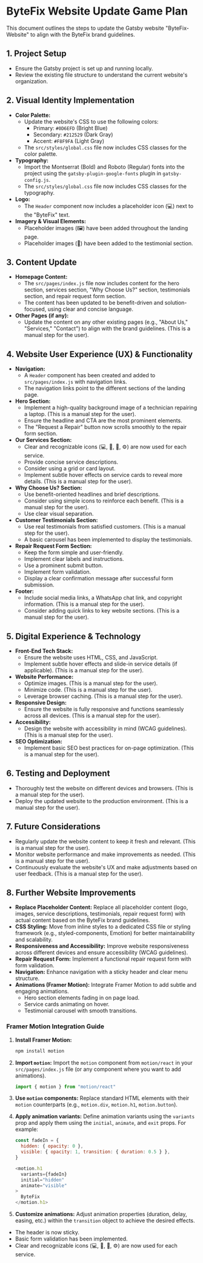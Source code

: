 # ByteFix Website Update Game Plan

This document outlines the steps to update the Gatsby website "ByteFix-Website" to align with the ByteFix brand guidelines.

## 1. Project Setup

*   Ensure the Gatsby project is set up and running locally.
*   Review the existing file structure to understand the current website's organization.

## 2. Visual Identity Implementation

*   **Color Palette:**
    *   Update the website's CSS to use the following colors:
        *   Primary: `#0D6EFD` (Bright Blue)
        *   Secondary: `#212529` (Dark Gray)
        *   Accent: `#F8F9FA` (Light Gray)
    *   The `src/styles/global.css` file now includes CSS classes for the color palette.
*   **Typography:**
    *   Import the Montserrat (Bold) and Roboto (Regular) fonts into the project using the `gatsby-plugin-google-fonts` plugin in `gatsby-config.js`.
    *   The `src/styles/global.css` file now includes CSS classes for the typography.
*   **Logo:**
    *   The `Header` component now includes a placeholder icon (💻) next to the "ByteFix" text.
*   **Imagery & Visual Elements:**
    *   Placeholder images (🖼️) have been added throughout the landing page.
    *   Placeholder images (👤) have been added to the testimonial section.

## 3. Content Update

*   **Homepage Content:**
    *   The `src/pages/index.js` file now includes content for the hero section, services section, "Why Choose Us?" section, testimonials section, and repair request form section.
    *   The content has been updated to be benefit-driven and solution-focused, using clear and concise language.
*   **Other Pages (if any):**
    *   Update the content on any other existing pages (e.g., "About Us," "Services," "Contact") to align with the brand guidelines. (This is a manual step for the user).

## 4. Website User Experience (UX) & Functionality

*   **Navigation:**
    *   A `Header` component has been created and added to `src/pages/index.js` with navigation links.
    *   The navigation links point to the different sections of the landing page.
*   **Hero Section:**
    *   Implement a high-quality background image of a technician repairing a laptop. (This is a manual step for the user).
    *   Ensure the headline and CTA are the most prominent elements.
    *   The "Request a Repair" button now scrolls smoothly to the repair form section.
*   **Our Services Section:**
    *   Clear and recognizable icons (💻, 🦠, 💾, ⚙️) are now used for each service.
    *   Provide concise service descriptions.
    *   Consider using a grid or card layout.
    *   Implement subtle hover effects on service cards to reveal more details. (This is a manual step for the user).
*   **Why Choose Us? Section:**
    *   Use benefit-oriented headlines and brief descriptions.
    *   Consider using simple icons to reinforce each benefit. (This is a manual step for the user).
    *   Use clear visual separation.
*   **Customer Testimonials Section:**
    *   Use real testimonials from satisfied customers. (This is a manual step for the user).
    *   A basic carousel has been implemented to display the testimonials.
*   **Repair Request Form Section:**
    *   Keep the form simple and user-friendly.
    *   Implement clear labels and instructions.
    *   Use a prominent submit button.
    *   Implement form validation.
    *   Display a clear confirmation message after successful form submission.
*   **Footer:**
    *   Include social media links, a WhatsApp chat link, and copyright information. (This is a manual step for the user).
    *   Consider adding quick links to key website sections. (This is a manual step for the user).

## 5. Digital Experience & Technology

*   **Front-End Tech Stack:**
    *   Ensure the website uses HTML, CSS, and JavaScript.
    *   Implement subtle hover effects and slide-in service details (if applicable). (This is a manual step for the user).
*   **Website Performance:**
    *   Optimize images. (This is a manual step for the user).
    *   Minimize code. (This is a manual step for the user).
    *   Leverage browser caching. (This is a manual step for the user).
*   **Responsive Design:**
    *   Ensure the website is fully responsive and functions seamlessly across all devices. (This is a manual step for the user).
*   **Accessibility:**
    *   Design the website with accessibility in mind (WCAG guidelines). (This is a manual step for the user).
*   **SEO Optimization:**
    *   Implement basic SEO best practices for on-page optimization. (This is a manual step for the user).

## 6. Testing and Deployment

*   Thoroughly test the website on different devices and browsers. (This is a manual step for the user).
*   Deploy the updated website to the production environment. (This is a manual step for the user).

## 7. Future Considerations

*   Regularly update the website content to keep it fresh and relevant. (This is a manual step for the user).
*   Monitor website performance and make improvements as needed. (This is a manual step for the user).
*   Continuously evaluate the website's UX and make adjustments based on user feedback. (This is a manual step for the user).

## 8. Further Website Improvements

*   **Replace Placeholder Content:** Replace all placeholder content (logo, images, service descriptions, testimonials, repair request form) with actual content based on the ByteFix brand guidelines.
*   **CSS Styling:** Move from inline styles to a dedicated CSS file or styling framework (e.g., styled-components, Emotion) for better maintainability and scalability.
*   **Responsiveness and Accessibility:** Improve website responsiveness across different devices and ensure accessibility (WCAG guidelines).
*   **Repair Request Form:** Implement a functional repair request form with form validation.
*   **Navigation:** Enhance navigation with a sticky header and clear menu structure.
*   **Animations (Framer Motion):** Integrate Framer Motion to add subtle and engaging animations.
    *   Hero section elements fading in on page load.
    *   Service cards animating on hover.
    *   Testimonial carousel with smooth transitions.

### Framer Motion Integration Guide

1.  **Install Framer Motion:**
    ```bash
    npm install motion
    ```
2.  **Import `motion`:** Import the `motion` component from `motion/react` in your `src/pages/index.js` file (or any component where you want to add animations).
    ```javascript
    import { motion } from "motion/react"
    ```
3.  **Use `motion` components:** Replace standard HTML elements with their `motion` counterparts (e.g., `motion.div`, `motion.h1`, `motion.button`).
4.  **Apply animation variants:** Define animation variants using the `variants` prop and apply them using the `initial`, `animate`, and `exit` props.  For example:

    ```javascript
    const fadeIn = {
      hidden: { opacity: 0 },
      visible: { opacity: 1, transition: { duration: 0.5 } },
    }

    <motion.h1
      variants={fadeIn}
      initial="hidden"
      animate="visible"
    >
      ByteFix
    </motion.h1>
    ```
5.  **Customize animations:**  Adjust animation properties (duration, delay, easing, etc.) within the `transition` object to achieve the desired effects.

*   The header is now sticky.
*   Basic form validation has been implemented.
*   Clear and recognizable icons (💻, 🦠, 💾, ⚙️) are now used for each service.
